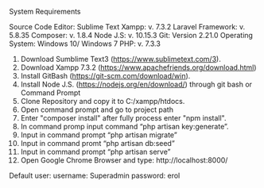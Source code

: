 System Requirements

Source Code Editor: Sublime Text
Xampp: v. 7.3.2
Laravel Framework: v. 5.8.35
Composer: v. 1.8.4
Node J.S: v. 10.15.3
Git: Version 2.21.0
Operating System: Windows 10/ Windows 7
PHP: v. 7.3.3


1. Download Sumblime Text3 (https://www.sublimetext.com/3).
2. Download Xampp 7.3.2 (https://www.apachefriends.org/download.html)
3. Install GitBash (https://git-scm.com/download/win). 
4. Install Node J.S. (https://nodejs.org/en/download/) through git bash or Command Prompt
5. Clone Repository and copy it to C:/xampp/htdocs.
6. Open command prompt and go to project path
7. Enter "composer install" after fully process enter "npm install".
8. In command promp input command “php artisan key:generate”.
9. Input in command prompt “php artisan migrate”
10. Input in command promt “php artisan db:seed”
11. Input in command prompt “php artisan serve”
12. Open Google Chrome Browser and type: http://localhost:8000/

Default user:
username: Superadmin
password: erol


